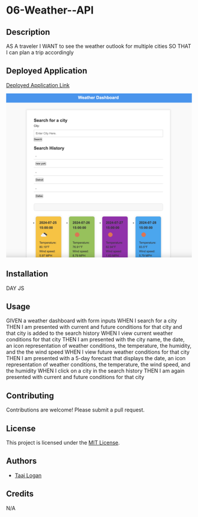 # 06-Weather--API
## Description 
AS A traveler
I WANT to see the weather outlook for multiple cities
SO THAT I can plan a trip accordingly

## Deployed Application 
[Deployed Application Link](https://taajl.github.io/06-Weather--API/)


 ![screenshot](./assets/css/Weather%20API.png)

## Installation 
DAY JS
## Usage 
GIVEN a weather dashboard with form inputs
WHEN I search for a city
THEN I am presented with current and future conditions for that city and that city is added to the search history
WHEN I view current weather conditions for that city
THEN I am presented with the city name, the date, an icon representation of weather conditions, the temperature, the humidity, and the the wind speed
WHEN I view future weather conditions for that city
THEN I am presented with a 5-day forecast that displays the date, an icon representation of weather conditions, the temperature, the wind speed, and the humidity
WHEN I click on a city in the search history
THEN I am again presented with current and future conditions for that city

## Contributing
Contributions are welcome! Please submit a pull request.

## License
This project is licensed under the [MIT License](https://opensource.org/licenses/MIT).

## Authors
* [Taaj Logan](https://github.com/TaajL) 

## Credits 
N/A